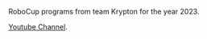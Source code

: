 RoboCup programs from team Krypton for the year 2023.

[Youtube Channel](https://www.youtube.com/@evbrobocup).

